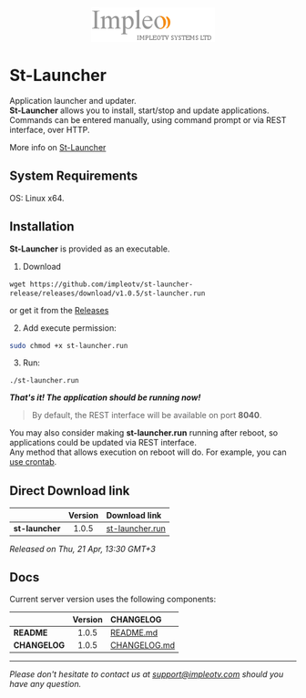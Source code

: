
<div align="center">
  <a >
    <img src="images/impleo_logo.png" alt="Logo" >
  </a>
</div>

# St-Launcher

Application launcher and updater.  
**St-Launcher** allows you to install, start/stop and update applications. Commands can be entered manually, using command prompt or via REST interface, over HTTP.

More info on [St-Launcher](./README-ST-LAUNCHER.md)

## System Requirements

OS: Linux x64.

## Installation 

**St-Launcher** is provided as an executable. 

1. Download 

```
wget https://github.com/impleotv/st-launcher-release/releases/download/v1.0.5/st-launcher.run
```
or get it from the [Releases](https://github.com/impleotv/st-launcher-release/releases)

2. Add execute permission:

```bash
sudo chmod +x st-launcher.run
```

3. Run: 

```
./st-launcher.run
```

***That's it! The application should be running now!***

> By default, the REST interface will be available on port **8040**. 

You may also consider making **st-launcher.run** running after reboot, so applications could be updated via REST interface.  
Any method that allows execution on reboot will do. For example, you can [use crontab](./doc/crontab-script.md).

## Direct Download link

|          | Version             | Download link                                                           | 
|:---------|:-------------------:|:------------------------------------------------------------------------|
| **st-launcher** |  1.0.5 | [st-launcher.run](https://github.com/impleotv/st-launcher-release/releases/download/v1.0.5/st-launcher.run) | 

*Released on Thu, 21 Apr, 13:30 GMT+3*

## Docs

Current server version uses the following components:  

|                  | Version             | CHANGELOG                                                               | 
|:-----------------|:-------------------:|:------------------------------------------------------------------------|
| **README**       |  1.0.5        | [README.md](./README-ST-LAUNCHER.md)                                    | 
| **CHANGELOG**    |  1.0.5        | [CHANGELOG.md](./CHANGELOG-ST-LAUNCHER.md)                              | 


----  
*Please don't hesitate to contact us at support@impleotv.com should you have any question.*